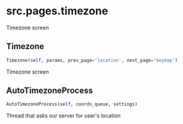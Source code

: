 <h1 id="src.pages.timezone">src.pages.timezone</h1>

Timezone screen
<h2 id="src.pages.timezone.Timezone">Timezone</h2>

```python
Timezone(self, params, prev_page='location', next_page='keymap')
```
Timezone screen
<h2 id="src.pages.timezone.AutoTimezoneProcess">AutoTimezoneProcess</h2>

```python
AutoTimezoneProcess(self, coords_queue, settings)
```
Thread that asks our server for user's location
